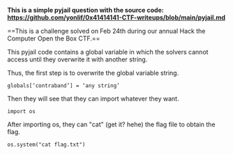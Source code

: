 **This is a simple pyjail question with the source code: https://github.com/yonlif/0x41414141-CTF-writeups/blob/main/pyjail.md**

==This is a challenge solved on Feb 24th during our annual Hack the Computer Open the Box CTF.==

This pyjail code contains a global variable in which the solvers cannot access until they overwrite it with another string. 


Thus, the first step is to overwrite the global variable string.

```globals[‘contraband’] = ‘any string’```

Then they will see that they can import whatever they want.

```import os```

After importing os, they can "cat" (get it? hehe) the flag file to obtain the flag. 

```os.system("cat flag.txt")```